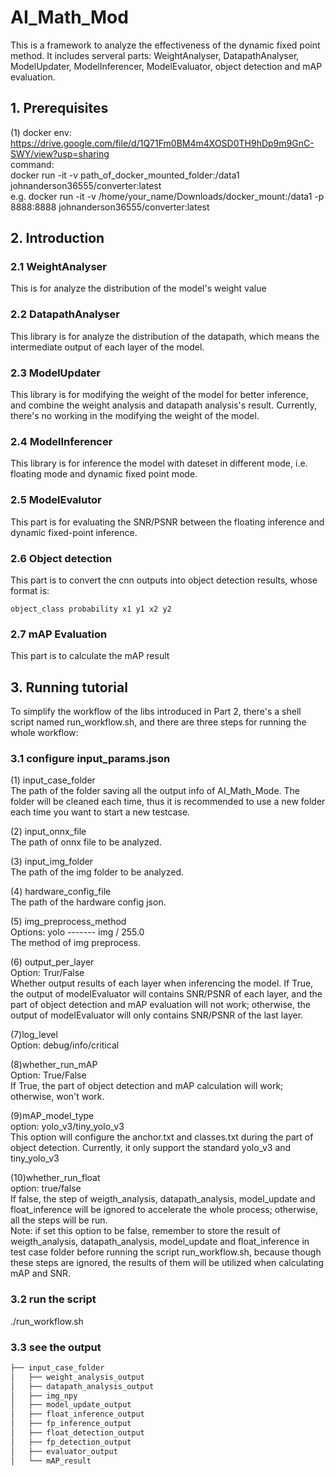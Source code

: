 # AI_Math_Mod

This is a framework to analyze the effectiveness of the dynamic fixed point method. It includes serveral parts: WeightAnalyser, DatapathAnalyser, ModelUpdater, ModelInferencer, ModelEvaluator, object detection and mAP evaluation. 

## 1. Prerequisites
(1) docker env: https://drive.google.com/file/d/1Q71Fm0BM4m4XOSD0TH9hDp9m9GnC-SWY/view?usp=sharing  
command:   
docker run -it -v path_of_docker_mounted_folder:/data1 johnanderson36555/converter:latest    
e.g. docker run -it -v /home/your_name/Downloads/docker_mount:/data1 -p 8888:8888 johnanderson36555/converter:latest

## 2. Introduction
### 2.1 WeightAnalyser
This is for analyze the distribution of the model's weight value

### 2.2 DatapathAnalyser
This library is for analyze the distribution of the datapath, which means the intermediate output of each layer of the model.

### 2.3 ModelUpdater
This library is for modifying the weight of the model for better inference, and combine the weight analysis and datapath analysis's result. Currently, there's no working in the modifying the weight of the model.

### 2.4 ModelInferencer
This library is for inference the model with dateset in different mode, i.e. floating mode and dynamic fixed point mode.

### 2.5 ModelEvalutor
This part is for evaluating the SNR/PSNR between the floating inference and dynamic fixed-point inference.

### 2.6 Object detection
This part is to convert the cnn outputs into object detection results, whose format is:
```
object_class probability x1 y1 x2 y2
```
### 2.7 mAP Evaluation
This part is to calculate the mAP result

## 3. Running tutorial
To simplify the workflow of the libs introduced in Part 2, there's a shell script named run_workflow.sh, and there are three steps for running the whole workflow:
### 3.1 configure input_params.json
(1) input_case_folder   
The path of the folder saving all the output info of AI_Math_Mode. The folder will be cleaned each time, thus it is recommended to use a new folder each time you want to start a new testcase. 

(2) input_onnx_file  
The path of onnx file to be analyzed.

(3) input_img_folder   
The path of the img folder to be analyzed.

(4) hardware_config_file   
The path of the hardware config json.

(5) img_preprocess_method   
Options: yolo ------- img / 255.0  
The method of img preprocess.   


(6) output_per_layer   
Option: Trur/False   
Whether output results of each layer when inferencing the model. If True, the output of modelEvaluator will contains SNR/PSNR of each layer, and the part of object detection and mAP evaluation will not work; otherwise, the output of modelEvaluator will only contains SNR/PSNR of the last layer.   


(7)log_level  
Option: debug/info/critical

(8)whether_run_mAP   
Option: True/False  
If True, the part of object detection and mAP calculation will work; otherwise, won't work.

(9)mAP_model_type  
option: yolo_v3/tiny_yolo_v3  
This option will configure the anchor.txt and classes.txt during the part of object detection. Currently, it only support the standard yolo_v3 and tiny_yolo_v3

(10)whether_run_float    
option: true/false   
If false, the step of weigth_analysis, datapath_analysis, model_update and float_inference will be ignored to accelerate the whole process; otherwise, all the steps will be run.    
Note: if set this option to be false, remember to store the result of weigth_analysis, datapath_analysis, model_update and float_inference in test case folder before running the script run_workflow.sh, because though these steps are ignored, the results of them will be utilized when calculating mAP and SNR.

### 3.2 run the script    
./run_workflow.sh

### 3.3 see the output

```bash
├── input_case_folder
│   ├── weight_analysis_output
│   ├── datapath_analysis_output
│   ├── img_npy
│   ├── model_update_output
│   ├── float_inference_output
│   ├── fp_inference_output
│   ├── float_detection_output
│   ├── fp_detection_output
│   ├── evaluator_output
│   └── mAP_result
```
